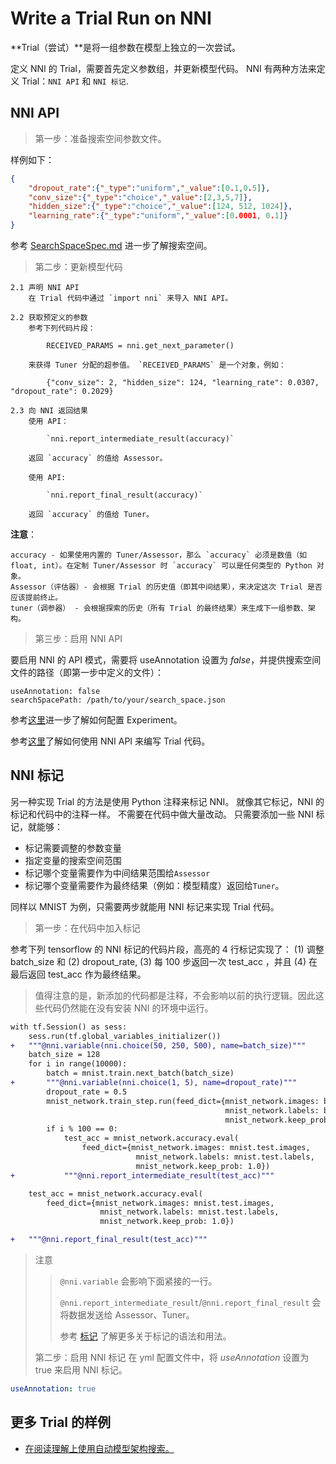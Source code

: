 # Write a Trial Run on NNI

**Trial（尝试）**是将一组参数在模型上独立的一次尝试。

定义 NNI 的 Trial，需要首先定义参数组，并更新模型代码。 NNI 有两种方法来定义 Trial：`NNI API` 和 `NNI 标记`.

## NNI API

> 第一步：准备搜索空间参数文件。

样例如下：

```json
{
    "dropout_rate":{"_type":"uniform","_value":[0.1,0.5]},
    "conv_size":{"_type":"choice","_value":[2,3,5,7]},
    "hidden_size":{"_type":"choice","_value":[124, 512, 1024]},
    "learning_rate":{"_type":"uniform","_value":[0.0001, 0.1]}
}
```

参考 [SearchSpaceSpec.md](./SearchSpaceSpec.md) 进一步了解搜索空间。

> 第二步：更新模型代码

    2.1 声明 NNI API
        在 Trial 代码中通过 `import nni` 来导入 NNI API。 
    
    2.2 获取预定义的参数
        参考下列代码片段： 
    
            RECEIVED_PARAMS = nni.get_next_parameter()
    
        来获得 Tuner 分配的超参值。 `RECEIVED_PARAMS` 是一个对象，例如： 
    
            {"conv_size": 2, "hidden_size": 124, "learning_rate": 0.0307, "dropout_rate": 0.2029}
    
    2.3 向 NNI 返回结果
        使用 API：
    
            `nni.report_intermediate_result(accuracy)` 
    
        返回 `accuracy` 的值给 Assessor。
    
        使用 API:
    
            `nni.report_final_result(accuracy)` 
    
        返回 `accuracy` 的值给 Tuner。
    

**注意**：

    accuracy - 如果使用内置的 Tuner/Assessor，那么 `accuracy` 必须是数值（如 float, int）。在定制 Tuner/Assessor 时 `accuracy` 可以是任何类型的 Python 对象。
    Assessor（评估器）- 会根据 Trial 的历史值（即其中间结果），来决定这次 Trial 是否应该提前终止。
    tuner（调参器） - 会根据探索的历史（所有 Trial 的最终结果）来生成下一组参数、架构。
    

> 第三步：启用 NNI API

要启用 NNI 的 API 模式，需要将 useAnnotation 设置为 *false*，并提供搜索空间文件的路径（即第一步中定义的文件）：

    useAnnotation: false
    searchSpacePath: /path/to/your/search_space.json
    

参考[这里](./ExperimentConfig.md)进一步了解如何配置 Experiment。

参考[这里](../examples/trials/README.md)了解如何使用 NNI API 来编写 Trial 代码。

## NNI 标记

另一种实现 Trial 的方法是使用 Python 注释来标记 NNI。 就像其它标记，NNI 的标记和代码中的注释一样。 不需要在代码中做大量改动。 只需要添加一些 NNI 标记，就能够：

* 标记需要调整的参数变量 
* 指定变量的搜索空间范围
* 标记哪个变量需要作为中间结果范围给`Assessor`
* 标记哪个变量需要作为最终结果（例如：模型精度）返回给`Tuner`。

同样以 MNIST 为例，只需要两步就能用 NNI 标记来实现 Trial 代码。

> 第一步：在代码中加入标记

参考下列 tensorflow 的 NNI 标记的代码片段，高亮的 4 行标记实现了： (1) 调整 batch\_size 和 (2) dropout\_rate, (3) 每 100 步返回一次 test\_acc ，并且 (4) 在最后返回 test\_acc 作为最终结果。

> 值得注意的是，新添加的代码都是注释，不会影响以前的执行逻辑。因此这些代码仍然能在没有安装 NNI 的环境中运行。

```diff
with tf.Session() as sess:
    sess.run(tf.global_variables_initializer())
+   """@nni.variable(nni.choice(50, 250, 500), name=batch_size)"""
    batch_size = 128
    for i in range(10000):
        batch = mnist.train.next_batch(batch_size)
+       """@nni.variable(nni.choice(1, 5), name=dropout_rate)"""
        dropout_rate = 0.5
        mnist_network.train_step.run(feed_dict={mnist_network.images: batch[0],
                                                mnist_network.labels: batch[1],
                                                mnist_network.keep_prob: dropout_rate})
        if i % 100 == 0:
            test_acc = mnist_network.accuracy.eval(
                feed_dict={mnist_network.images: mnist.test.images,
                            mnist_network.labels: mnist.test.labels,
                            mnist_network.keep_prob: 1.0})
+           """@nni.report_intermediate_result(test_acc)"""

    test_acc = mnist_network.accuracy.eval(
        feed_dict={mnist_network.images: mnist.test.images,
                    mnist_network.labels: mnist.test.labels,
                    mnist_network.keep_prob: 1.0})

+   """@nni.report_final_result(test_acc)"""
```

> 注意
> 
> > `@nni.variable` 会影响下面紧接的一行。
> > 
> > `@nni.report_intermediate_result`/`@nni.report_final_result` 会将数据发送给 Assessor、Tuner。
> > 
> > 参考 [标记](../tools/nni_annotation/README.md) 了解更多关于标记的语法和用法。
> 
> 第二步：启用 NNI 标记 在 yml 配置文件中，将 *useAnnotation* 设置为 true 来启用 NNI 标记。

```yaml
useAnnotation: true
```

## 更多 Trial 的样例

* [在阅读理解上使用自动模型架构搜索。](../examples/trials/ga_squad/README.md)